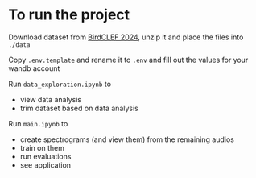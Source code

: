 # To run the project
Download dataset from [BirdCLEF 2024](https://www.kaggle.com/competitions/birdclef-2024/data), unzip it and place the files into `./data`

Copy `.env.template` and rename it to `.env` and fill out the values for your wandb account

Run `data_exploration.ipynb` to
- view data analysis
- trim dataset based on data analysis

Run `main.ipynb` to
- create spectrograms (and view them) from the remaining audios
- train on them
- run evaluations
- see application